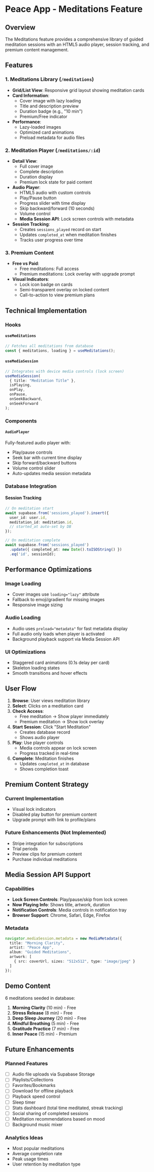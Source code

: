 # Peace App - Meditations Feature

## Overview
The Meditations feature provides a comprehensive library of guided meditation sessions with an HTML5 audio player, session tracking, and premium content management.

## Features

### 1. Meditations Library (`/meditations`)
- **Grid/List View**: Responsive grid layout showing meditation cards
- **Card Information**:
  - Cover image with lazy loading
  - Title and description preview
  - Duration badge (e.g., "10 min")
  - Premium/Free indicator
- **Performance**: 
  - Lazy-loaded images
  - Optimized card animations
  - Preload metadata for audio files

### 2. Meditation Player (`/meditations/:id`)
- **Detail View**:
  - Full cover image
  - Complete description
  - Duration display
  - Premium lock state for paid content
- **Audio Player**:
  - HTML5 audio with custom controls
  - Play/Pause button
  - Progress slider with time display
  - Skip backward/forward (10 seconds)
  - Volume control
  - **Media Session API**: Lock screen controls with metadata
- **Session Tracking**:
  - Creates `sessions_played` record on start
  - Updates `completed_at` when meditation finishes
  - Tracks user progress over time

### 3. Premium Content
- **Free vs Paid**:
  - Free meditations: Full access
  - Premium meditations: Lock overlay with upgrade prompt
- **Visual Indicators**:
  - Lock icon badge on cards
  - Semi-transparent overlay on locked content
  - Call-to-action to view premium plans

## Technical Implementation

### Hooks

#### `useMeditations`
```typescript
// Fetches all meditations from database
const { meditations, loading } = useMeditations();
```

#### `useMediaSession`
```typescript
// Integrates with device media controls (lock screen)
useMediaSession(
  { title: "Meditation Title" },
  isPlaying,
  onPlay,
  onPause,
  onSeekBackward,
  onSeekForward
);
```

### Components

#### `AudioPlayer`
Fully-featured audio player with:
- Play/pause controls
- Seek bar with current time display
- Skip forward/backward buttons
- Volume control slider
- Auto-updates media session metadata

### Database Integration

#### Session Tracking
```typescript
// On meditation start
await supabase.from('sessions_played').insert({
  user_id: user.id,
  meditation_id: meditation.id,
  // started_at auto-set by DB
});

// On meditation complete
await supabase.from('sessions_played')
  .update({ completed_at: new Date().toISOString() })
  .eq('id', sessionId);
```

## Performance Optimizations

### Image Loading
- Cover images use `loading="lazy"` attribute
- Fallback to emoji/gradient for missing images
- Responsive image sizing

### Audio Loading
- Audio uses `preload="metadata"` for fast metadata display
- Full audio only loads when player is activated
- Background playback support via Media Session API

### UI Optimizations
- Staggered card animations (0.1s delay per card)
- Skeleton loading states
- Smooth transitions and hover effects

## User Flow

1. **Browse**: User views meditation library
2. **Select**: Clicks on a meditation card
3. **Check Access**: 
   - Free meditation → Show player immediately
   - Premium meditation → Show lock overlay
4. **Start Session**: Click "Start Meditation"
   - Creates database record
   - Shows audio player
5. **Play**: Use player controls
   - Media controls appear on lock screen
   - Progress tracked in real-time
6. **Complete**: Meditation finishes
   - Updates `completed_at` in database
   - Shows completion toast

## Premium Content Strategy

### Current Implementation
- Visual lock indicators
- Disabled play button for premium content
- Upgrade prompt with link to profile/plans

### Future Enhancements (Not Implemented)
- Stripe integration for subscriptions
- Trial periods
- Preview clips for premium content
- Purchase individual meditations

## Media Session API Support

### Capabilities
- **Lock Screen Controls**: Play/pause/skip from lock screen
- **Now Playing Info**: Shows title, artwork, duration
- **Notification Controls**: Media controls in notification tray
- **Browser Support**: Chrome, Safari, Edge, Firefox

### Metadata
```typescript
navigator.mediaSession.metadata = new MediaMetadata({
  title: "Morning Clarity",
  artist: "Peace App",
  album: "Guided Meditations",
  artwork: [
    { src: coverUrl, sizes: "512x512", type: "image/jpeg" }
  ]
});
```

## Demo Content

6 meditations seeded in database:
1. **Morning Clarity** (10 min) - Free
2. **Stress Release** (8 min) - Free
3. **Deep Sleep Journey** (20 min) - Free
4. **Mindful Breathing** (5 min) - Free
5. **Gratitude Practice** (7 min) - Free
6. **Inner Peace** (15 min) - Premium

## Future Enhancements

### Planned Features
- [ ] Audio file uploads via Supabase Storage
- [ ] Playlists/Collections
- [ ] Favorites/Bookmarks
- [ ] Download for offline playback
- [ ] Playback speed control
- [ ] Sleep timer
- [ ] Stats dashboard (total time meditated, streak tracking)
- [ ] Social sharing of completed sessions
- [ ] Meditation recommendations based on mood
- [ ] Background music mixer

### Analytics Ideas
- Most popular meditations
- Average completion rate
- Peak usage times
- User retention by meditation type
